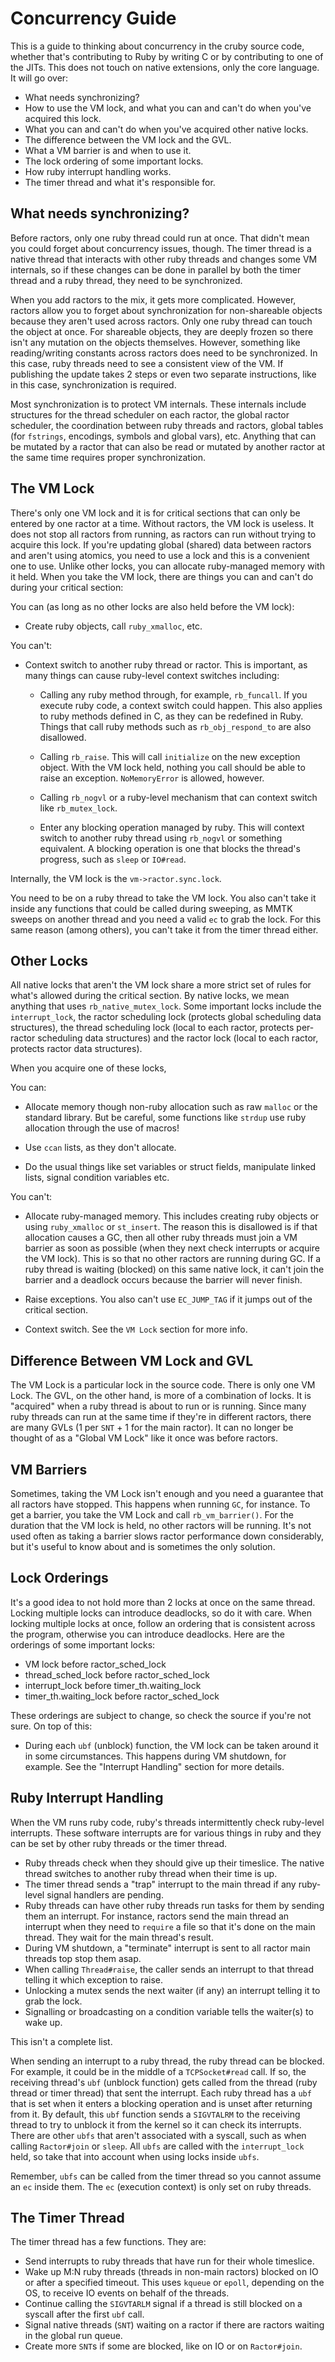# Concurrency Guide

This is a guide to thinking about concurrency in the cruby source code, whether that's contributing to Ruby
by writing C or by contributing to one of the JITs. This does not touch on native extensions, only the core
language. It will go over:

* What needs synchronizing?
* How to use the VM lock, and what you can and can't do when you've acquired this lock.
* What you can and can't do when you've acquired other native locks.
* The difference between the VM lock and the GVL.
* What a VM barrier is and when to use it.
* The lock ordering of some important locks.
* How ruby interrupt handling works.
* The timer thread and what it's responsible for.

## What needs synchronizing?

Before ractors, only one ruby thread could run at once. That didn't mean you could forget about concurrency issues, though. The timer thread
is a native thread that interacts with other ruby threads and changes some VM internals, so if these changes can be done in parallel by both the timer
thread and a ruby thread, they need to be synchronized.

When you add ractors to the mix, it gets more complicated. However, ractors allow you to forget about synchronization for non-shareable objects because
they aren't used across ractors. Only one ruby thread can touch the object at once. For shareable objects, they are deeply frozen so there isn't any
mutation on the objects themselves. However, something like reading/writing constants across ractors does need to be synchronized. In this case, ruby threads need to
see a consistent view of the VM. If publishing the update takes 2 steps or even two separate instructions, like in this case, synchronization is required.

Most synchronization is to protect VM internals. These internals include structures for the thread scheduler on each ractor, the global ractor scheduler, the
coordination between ruby threads and ractors, global tables (for `fstrings`, encodings, symbols and global vars), etc. Anything that can be mutated by a ractor
that can also be read or mutated by another ractor at the same time requires proper synchronization.

## The VM Lock

There's only one VM lock and it is for critical sections that can only be entered by one ractor at a time.
Without ractors, the VM lock is useless. It does not stop all ractors from running, as ractors can run
without trying to acquire this lock. If you're updating global (shared) data between ractors and aren't using
atomics, you need to use a lock and this is a convenient one to use. Unlike other locks, you can allocate ruby-managed
memory with it held. When you take the VM lock, there are things you can and can't do during your critical section:

You can (as long as no other locks are also held before the VM lock):

* Create ruby objects, call `ruby_xmalloc`, etc.

You can't:

* Context switch to another ruby thread or ractor. This is important, as many things can cause ruby-level context switches including:

    * Calling any ruby method through, for example, `rb_funcall`. If you execute ruby code, a context switch could happen.
    This also applies to ruby methods defined in C, as they can be redefined in Ruby. Things that call ruby methods such as
    `rb_obj_respond_to` are also disallowed.

    * Calling `rb_raise`. This will call `initialize` on the new exception object. With the VM lock
      held, nothing you call should be able to raise an exception. `NoMemoryError` is allowed, however.

    * Calling `rb_nogvl` or a ruby-level mechanism that can context switch like `rb_mutex_lock`.

    * Enter any blocking operation managed by ruby. This will context switch to another ruby thread using `rb_nogvl` or
    something equivalent. A blocking operation is one that blocks the thread's progress, such as `sleep` or `IO#read`.

Internally, the VM lock is the `vm->ractor.sync.lock`.

You need to be on a ruby thread to take the VM lock. You also can't take it inside any functions that could be called during sweeping, as MMTK sweeps
on another thread and you need a valid `ec` to grab the lock. For this same reason (among others), you can't take it from the timer thread either.

## Other Locks

All native locks that aren't the VM lock share a more strict set of rules for what's allowed during the critical section. By native locks, we mean
anything that uses `rb_native_mutex_lock`. Some important locks include the `interrupt_lock`, the ractor scheduling lock (protects global scheduling data structures),
the thread scheduling lock (local to each ractor, protects per-ractor scheduling data structures) and the ractor lock (local to each ractor, protects ractor data structures).

When you acquire one of these locks,

You can:

* Allocate memory though non-ruby allocation such as raw `malloc` or the standard library. But be careful, some functions like `strdup` use
ruby allocation through the use of macros!

* Use `ccan` lists, as they don't allocate.

* Do the usual things like set variables or struct fields, manipulate linked lists, signal condition variables etc.

You can't:

* Allocate ruby-managed memory. This includes creating ruby objects or using `ruby_xmalloc` or `st_insert`. The reason this
is disallowed is if that allocation causes a GC, then all other ruby threads must join a VM barrier as soon as possible
(when they next check interrupts or acquire the VM lock). This is so that no other ractors are running during GC. If a ruby thread
is waiting (blocked) on this same native lock, it can't join the barrier and a deadlock occurs because the barrier will never finish.

* Raise exceptions. You also can't use `EC_JUMP_TAG` if it jumps out of the critical section.

* Context switch. See the `VM Lock` section for more info.

## Difference Between VM Lock and GVL

The VM Lock is a particular lock in the source code. There is only one VM Lock. The GVL, on the other hand, is more of a combination of locks.
It is "acquired" when a ruby thread is about to run or is running. Since many ruby threads can run at the same time if they're in different ractors,
there are many GVLs (1 per `SNT` + 1 for the main ractor). It can no longer be thought of as a "Global VM Lock" like it once was before ractors.

## VM Barriers

Sometimes, taking the VM Lock isn't enough and you need a guarantee that all ractors have stopped. This happens when running `GC`, for instance.
To get a barrier, you take the VM Lock and call `rb_vm_barrier()`. For the duration that the VM lock is held, no other ractors will be running. It's not used
often as taking a barrier slows ractor performance down considerably, but it's useful to know about and is sometimes the only solution.

## Lock Orderings

It's a good idea to not hold more than 2 locks at once on the same thread. Locking multiple locks can introduce deadlocks, so do it with care. When locking
multiple locks at once, follow an ordering that is consistent across the program, otherwise you can introduce deadlocks. Here are the orderings of some important locks:

* VM lock before ractor_sched_lock
* thread_sched_lock before ractor_sched_lock
* interrupt_lock before timer_th.waiting_lock
* timer_th.waiting_lock before ractor_sched_lock

These orderings are subject to change, so check the source if you're not sure. On top of this:

* During each `ubf` (unblock) function, the VM lock can be taken around it in some circumstances. This happens during VM shutdown, for example.
See the "Interrupt Handling" section for more details.

## Ruby Interrupt Handling

When the VM runs ruby code, ruby's threads intermittently check ruby-level interrupts. These software interrupts
are for various things in ruby and they can be set by other ruby threads or the timer thread.

* Ruby threads check when they should give up their timeslice. The native thread switches to another ruby thread when their time is up.
* The timer thread sends a "trap" interrupt to the main thread if any ruby-level signal handlers are pending.
* Ruby threads can have other ruby threads run tasks for them by sending them an interrupt. For instance, ractors send
the main thread an interrupt when they need to `require` a file so that it's done on the main thread. They wait for the
main thread's result.
* During VM shutdown, a "terminate" interrupt is sent to all ractor main threads top stop them asap.
* When calling `Thread#raise`, the caller sends an interrupt to that thread telling it which exception to raise.
* Unlocking a mutex sends the next waiter (if any) an interrupt telling it to grab the lock.
* Signalling or broadcasting on a condition variable tells the waiter(s) to wake up.

This isn't a complete list.

When sending an interrupt to a ruby thread, the ruby thread can be blocked. For example, it could be in the middle of a `TCPSocket#read` call. If so,
the receiving thread's `ubf` (unblock function) gets called from the thread (ruby thread or timer thread) that sent the interrupt.
Each ruby thread has a `ubf` that is set when it enters a blocking operation and is unset after returning from it. By default, this `ubf` function sends a
`SIGVTALRM` to the receiving thread to try to unblock it from the kernel so it can check its interrupts. There are other `ubfs` that
aren't associated with a syscall, such as when calling `Ractor#join` or `sleep`. All `ubfs` are called with the `interrupt_lock` held,
so take that into account when using locks inside `ubfs`.

Remember, `ubfs` can be called from the timer thread so you cannot assume an `ec` inside them. The `ec` (execution context) is only set on ruby threads.

## The Timer Thread

The timer thread has a few functions. They are:

* Send interrupts to ruby threads that have run for their whole timeslice.
* Wake up M:N ruby threads (threads in non-main ractors) blocked on IO or after a specified timeout. This
uses `kqueue` or `epoll`, depending on the OS, to receive IO events on behalf of the threads.
* Continue calling  the `SIGVTARLM` signal if a thread is still blocked on a syscall after the first `ubf` call.
* Signal native threads (`SNT`) waiting on a ractor if there are ractors waiting in the global run queue.
* Create more `SNT`s if some are blocked, like on IO or on `Ractor#join`.
